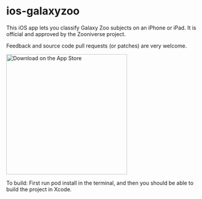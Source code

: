 # ios-galaxyzoo
This iOS app lets you classify Galaxy Zoo subjects on an iPhone or iPad. It is official and approved by the Zooniverse project.

Feedback and source code pull requests (or patches) are very welcome.

<a href="https://geo.itunes.apple.com/us/app/galaxy-zoo/id363499733?mt=8"><img src="http://linkmaker.itunes.apple.com/images/badges/en-us/badge_appstore-lrg.svg" width=320px alt="Download on the App Store" /></a>


To build:
First run
  pod install
in the terminal,
and then you should be able to build the project in Xcode.
